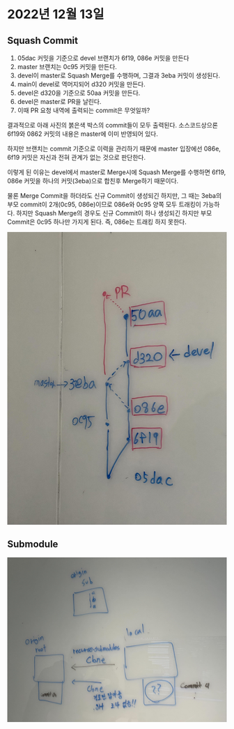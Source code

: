 # 2022년 12월 13일

## Squash Commit

1. 05dac 커밋을 기준으로 devel 브랜치가 6f19, 086e 커밋을 만든다
2. master 브랜치는 0c95 커밋을 만든다.
3. devel이 master로 Squash Merge를 수행하며, 그결과 3eba 커밋이 생성된다.
4. main이 devel로 역머지되어 d320 커밋을 만든다.
5. devel은 d320을 기준으로 50aa 커밋을 만든다. 
6. devel은 master로 PR을 날린다.
7. 이때 PR 요청 내역에 출력되는 commit은 무엇일까?

결과적으로 아래 사진의 붉은색 박스의 commit들이 모두 출력된다. 소스코드상으론 6f19와 0862 커밋의 내용은 master에 이미 반영되어 있다.

하지만 브랜치는 commit 기준으로 이력을 관리하기 때문에 master 입장에선 086e, 6f19 커밋은 자신과 전혀 관계가 없는 것으로 판단한다.

이렇게 된 이유는 devel에서 master로 Merge시에 Squash Merge를 수행하면 6f19, 086e 커밋을 하나의 커밋(3eba)으로 합친후 Merge하기 때문이다. 

물론 Merge Commit을 하더라도 신규 Commit이 생성되긴 하지만, 그 때는 3eba의 부모 commit이 2개(0c95, 086e)이므로 086e와 0c95 양쪽 모두 트래킹이 가능하다.
하지만 Squash Merge의 경우도 신규 Commit이 하나 생성되긴 하지만 부모 Commit은 0c95 하나만 가지게 된다. 즉, 086e는 트래킹 하지 못한다.

![./images/squash1.jpg](./images/squash1.jpg)

## Submodule


![./images/submodule1.jpg](./images/submodule1.jpg)

